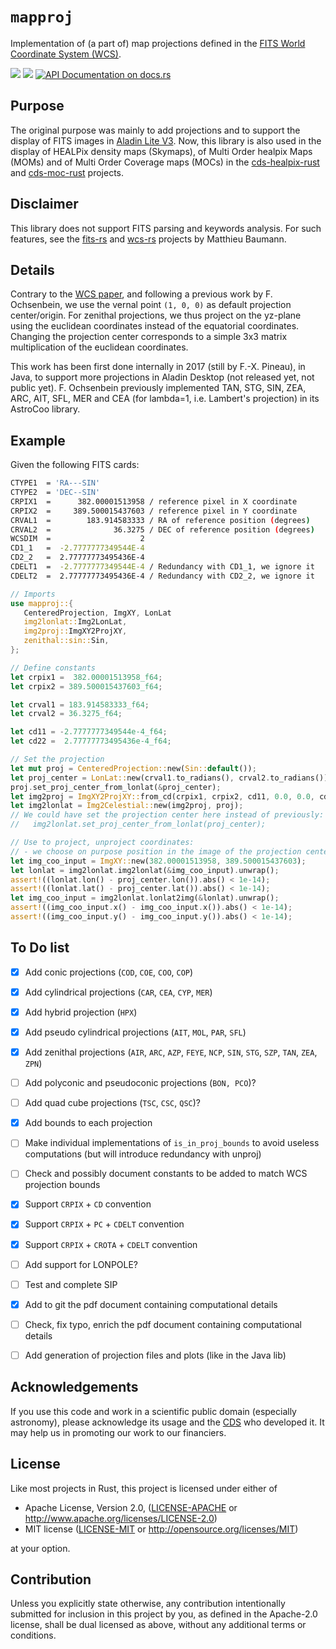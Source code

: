 # `mapproj`

Implementation of (a part of) map projections defined in the [FITS World Coordinate System (WCS)](https://fits.gsfc.nasa.gov/fits_wcs.html).

[![](https://img.shields.io/crates/v/mapproj.svg)](https://crates.io/crates/mapproj)
[![](https://img.shields.io/crates/d/mapproj.svg)](https://crates.io/crates/mapporj)
[![API Documentation on docs.rs](https://docs.rs/mapproj/badge.svg)](https://docs.rs/mapproj/)


Purpose
-------

The original purpose was mainly to add projections and to support the display of FITS images in
[Aladin Lite V3](https://aladin.cds.unistra.fr/AladinLite/).
Now, this library is also used in the display of HEALPix density maps (Skymaps), 
of Multi Order healpix Maps (MOMs) and of Multi Order Coverage maps (MOCs)
in the [cds-healpix-rust](https://github.com/cds-astro/cds-healpix-rust) 
and [cds-moc-rust](https://github.com/cds-astro/cds-moc-rust) projects.


Disclaimer
----------

This library does not support FITS parsing and keywords analysis.
For such features, see the [fits-rs](https://github.com/cds-astro/fitsrs)
 and [wcs-rs](https://github.com/cds-astro/wcs-rs) projects by Matthieu Baumann.


Details
-------

Contrary to the [WCS paper](https://arxiv.org/pdf/astro-ph/0207413.pdf), 
and following a previous work by F. Ochsenbein, we use the vernal point
`(1, 0, 0)` as default projection center/origin. 
For zenithal projections, we thus project on the yz-plane 
using the euclidean coordinates instead of the equatorial coordinates.
Changing the projection center corresponds to a simple 3x3 matrix multiplication
of the euclidean coordinates.

This work has been first done internally in 2017 (still by F.-X. Pineau), 
in Java, to support more projections in Aladin Desktop (not released yet, not public yet).
F. Ochsenbein previously implemented TAN, STG, SIN, ZEA, ARC, AIT, SFL, MER and CEA
(for lambda=1, i.e. Lambert's projection) in its AstroCoo library.


Example
-------

Given the following FITS cards:
```bash
CTYPE1  = 'RA---SIN'                                               
CTYPE2  = 'DEC--SIN'                            
CRPIX1  =      382.00001513958 / reference pixel in X coordinate  
CRPIX2  =     389.500015437603 / reference pixel in Y coordinate       
CRVAL1  =        183.914583333 / RA of reference position (degrees)        
CRVAL2  =              36.3275 / DEC of reference position (degrees)      
WCSDIM  =                    2                            
CD1_1   =  -2.7777777349544E-4                                  
CD2_2   =  2.77777773495436E-4                                                                               
CDELT1  =  -2.7777777349544E-4 / Redundancy with CD1_1, we ignore it      
CDELT2  =  2.77777773495436E-4 / Redundancy with CD2_2, we ignore it
```

```rust
// Imports
use mapproj::{
   CenteredProjection, ImgXY, LonLat
   img2lonlat::Img2LonLat,
   img2proj::ImgXY2ProjXY,
   zenithal::sin::Sin,
};

// Define constants
let crpix1 =  382.00001513958_f64;
let crpix2 = 389.500015437603_f64;

let crval1 = 183.914583333_f64;
let crval2 = 36.3275_f64;

let cd11 = -2.7777777349544e-4_f64;
let cd22 =  2.77777773495436e-4_f64;

// Set the projection
let mut proj = CenteredProjection::new(Sin::default());
let proj_center = LonLat::new(crval1.to_radians(), crval2.to_radians());
proj.set_proj_center_from_lonlat(&proj_center);
let img2proj = ImgXY2ProjXY::from_cd(crpix1, crpix2, cd11, 0.0, 0.0, cd22);
let img2lonlat = Img2Celestial::new(img2proj, proj);
// We could have set the projection center here instead of previously:
//   img2lonlat.set_proj_center_from_lonlat(proj_center);

// Use to project, unproject coordinates:
// - we choose on purpose position in the image of the projection center 
let img_coo_input = ImgXY::new(382.00001513958, 389.500015437603);
let lonlat = img2lonlat.img2lonlat(&img_coo_input).unwrap();
assert!((lonlat.lon() - proj_center.lon()).abs() < 1e-14);
assert!((lonlat.lat() - proj_center.lat()).abs() < 1e-14);
let img_coo_input = img2lonlat.lonlat2img(&lonlat).unwrap();
assert!((img_coo_input.x() - img_coo_input.x()).abs() < 1e-14);
assert!((img_coo_input.y() - img_coo_input.y()).abs() < 1e-14);
```


To Do list
----------

* [X] Add conic projections (`COD`, `COE`, `COO`, `COP`)
* [X] Add cylindrical projections (`CAR`, `CEA`, `CYP`, `MER`)
* [X] Add hybrid projection (`HPX`)
* [X] Add pseudo cylindrical projections (`AIT`, `MOL`, `PAR`, `SFL`)
* [X] Add zenithal projections (`AIR`, `ARC`, `AZP`, `FEYE`, `NCP`, `SIN`, `STG`, `SZP`, `TAN`, `ZEA`, `ZPN`)
* [ ] Add polyconic and pseudoconic projections (`BON, PCO`)?
* [ ] Add quad cube projections (`TSC`, `CSC`, `QSC`)?
* [X] Add bounds to each projection
* [ ] Make individual implementations of `is_in_proj_bounds` to avoid useless computations 
      (but will introduce redundancy with unproj)
* [ ] Check and possibly document constants to be added to match WCS projection bounds
* [X] Support `CRPIX` + `CD` convention
* [X] Support `CRPIX` + `PC` + `CDELT` convention
* [X] Support `CRPIX` + `CROTA` + `CDELT` convention
* [ ] Add support for LONPOLE?
* [ ] Test and complete SIP
* [X] Add to git the pdf document containing computational details
* [ ] Check, fix typo, enrich the pdf document containing computational details
* [ ] Add generation of projection files and plots (like in the Java lib)


Acknowledgements
----------------

If you use this code and work in a scientific public domain
(especially astronomy), please acknowledge its usage and the
[CDS](https://en.wikipedia.org/wiki/Centre_de_donn%C3%A9es_astronomiques_de_Strasbourg)
who developed it.
It may help us in promoting our work to our financiers.


License
-------

Like most projects in Rust, this project is licensed under either of

 * Apache License, Version 2.0, ([LICENSE-APACHE](LICENSE-APACHE) or
   http://www.apache.org/licenses/LICENSE-2.0)
 * MIT license ([LICENSE-MIT](LICENSE-MIT) or
   http://opensource.org/licenses/MIT)

at your option.


Contribution
------------

Unless you explicitly state otherwise, any contribution intentionally submitted
for inclusion in this project by you, as defined in the Apache-2.0 license,
shall be dual licensed as above, without any additional terms or conditions.


